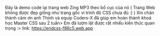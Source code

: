 Đây là demo code lại trang web Zing MP3 theo bố cục của nó
( Trang Web không được đẹp giống như trang gốc vì trình độ CSS chưa đủ :) )
Xin chân thành cảm ơn anh Thịnh và equip Coders-X đã giúp em hoàn thành khoá học Master CSS sau 2 tuần> Em đã lượm lặt được rất nhiều kiến thức quan trọng :>
link: https://endcss-f86c5.web.app